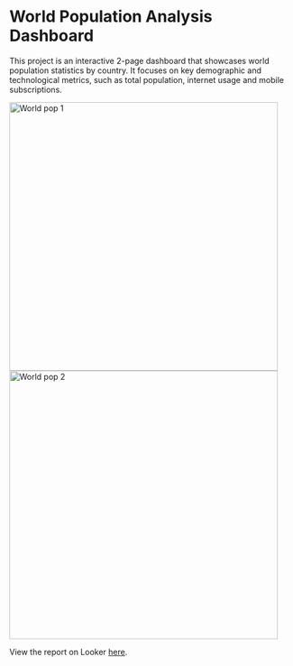 # World Population Analysis Dashboard

This project is an interactive 2-page dashboard that showcases world population statistics by country. It focuses on key demographic and technological metrics, such as total population, internet usage and mobile subscriptions.

<img width="476" alt="World pop 1" src="https://github.com/user-attachments/assets/52981822-0b47-4d39-861a-c721ae9ba537">
<img width="476" alt="World pop 2" src="https://github.com/user-attachments/assets/95b4f281-908a-484d-8121-f7cd32f3609f">

View the report on Looker [here](https://lookerstudio.google.com/s/qUIgyYjA5Ck).
